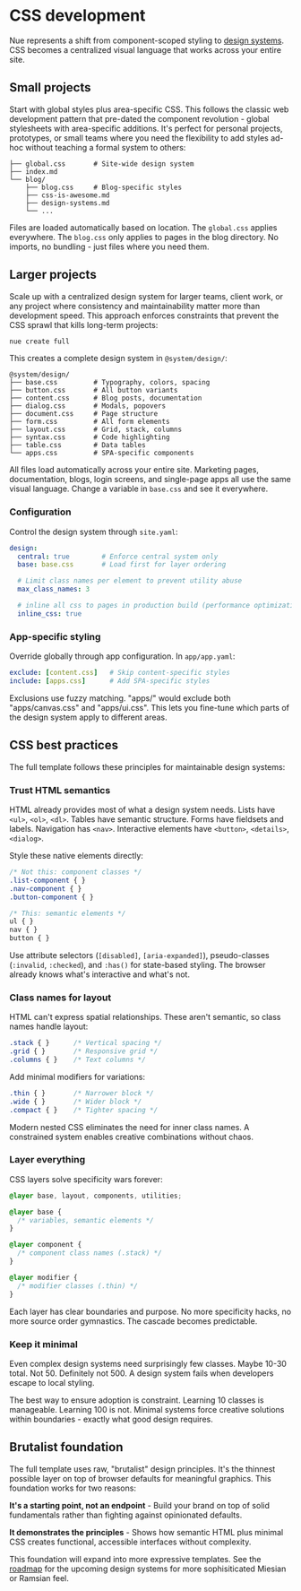
# CSS development
Nue represents a shift from component-scoped styling to [design systems](/docs/design-systems). CSS becomes a centralized visual language that works across your entire site.


## Small projects
Start with global styles plus area-specific CSS. This follows the classic web development pattern that pre-dated the component revolution - global stylesheets with area-specific additions. It's perfect for personal projects, prototypes, or small teams where you need the flexibility to add styles ad-hoc without teaching a formal system to others:


```
├── global.css       # Site-wide design system
├── index.md
└── blog/
    ├── blog.css     # Blog-specific styles
    ├── css-is-awesome.md
    ├── design-systems.md
    └── ...
```

Files are loaded automatically based on location. The `global.css` applies everywhere. The `blog.css` only applies to pages in the blog directory. No imports, no bundling - just files where you need them.


## Larger projects
Scale up with a centralized design system for larger teams, client work, or any project where consistency and maintainability matter more than development speed. This approach enforces constraints that prevent the CSS sprawl that kills long-term projects:


```bash
nue create full
```

This creates a complete design system in `@system/design/`:

```
@system/design/
├── base.css         # Typography, colors, spacing
├── button.css       # All button variants
├── content.css      # Blog posts, documentation
├── dialog.css       # Modals, popovers
├── document.css     # Page structure
├── form.css         # All form elements
├── layout.css       # Grid, stack, columns
├── syntax.css       # Code highlighting
├── table.css        # Data tables
└── apps.css         # SPA-specific components
```

All files load automatically across your entire site. Marketing pages, documentation, blogs, login screens, and single-page apps all use the same visual language. Change a variable in `base.css` and see it everywhere.


### Configuration
Control the design system through `site.yaml`:

```yaml
design:
  central: true        # Enforce central system only
  base: base.css       # Load first for layer ordering

  # Limit class names per element to prevent utility abuse
  max_class_names: 3

  # inline all css to pages in production build (performance optimization)
  inline_css: true
```

### App-specific styling
Override globally through app configuration. In `app/app.yaml`:

```yaml
exclude: [content.css]   # Skip content-specific styles
include: [apps.css]      # Add SPA-specific styles
```

Exclusions use fuzzy matching. "apps/" would exclude both "apps/canvas.css" and "apps/ui.css". This lets you fine-tune which parts of the design system apply to different areas.


## CSS best practices
The full template follows these principles for maintainable design systems:


### Trust HTML semantics
HTML already provides most of what a design system needs. Lists have `<ul>`, `<ol>`, `<dl>`. Tables have semantic structure. Forms have fieldsets and labels. Navigation has `<nav>`. Interactive elements have `<button>`, `<details>`, `<dialog>`.

Style these native elements directly:

```css
/* Not this: component classes */
.list-component { }
.nav-component { }
.button-component { }

/* This: semantic elements */
ul { }
nav { }
button { }
```

Use attribute selectors (`[disabled]`, `[aria-expanded]`), pseudo-classes (`:invalid`, `:checked`), and `:has()` for state-based styling. The browser already knows what's interactive and what's not.


### Class names for layout
HTML can't express spatial relationships. These aren't semantic, so class names handle layout:

```css
.stack { }      /* Vertical spacing */
.grid { }       /* Responsive grid */
.columns { }    /* Text columns */
```

Add minimal modifiers for variations:

```css
.thin { }       /* Narrower block */
.wide { }       /* Wider block */
.compact { }    /* Tighter spacing */
```

Modern nested CSS eliminates the need for inner class names. A constrained system enables creative combinations without chaos.

### Layer everything

CSS layers solve specificity wars forever:

```css
@layer base, layout, components, utilities;

@layer base {
  /* variables, semantic elements */
}

@layer component {
  /* component class names (.stack) */
}

@layer modifier {
  /* modifier classes (.thin) */
}
```

Each layer has clear boundaries and purpose. No more specificity hacks, no more source order gymnastics. The cascade becomes predictable.


### Keep it minimal
Even complex design systems need surprisingly few classes. Maybe 10-30 total. Not 50. Definitely not 500. A design system fails when developers escape to local styling.

The best way to ensure adoption is constraint. Learning 10 classes is manageable. Learning 100 is not. Minimal systems force creative solutions within boundaries - exactly what good design requires.


## Brutalist foundation
The full template uses raw, "brutalist" design principles. It's the thinnest possible layer on top of browser defaults for meaningful graphics. This foundation works for two reasons:

**It's a starting point, not an endpoint** - Build your brand on top of solid fundamentals rather than fighting against opinionated defaults.

**It demonstrates the principles** - Shows how semantic HTML plus minimal CSS creates functional, accessible interfaces without complexity.

This foundation will expand into more expressive templates. See the [roadmap](/docs/roadmap) for the upcoming design systems for more sophisiticated Miesian or Ramsian feel.

